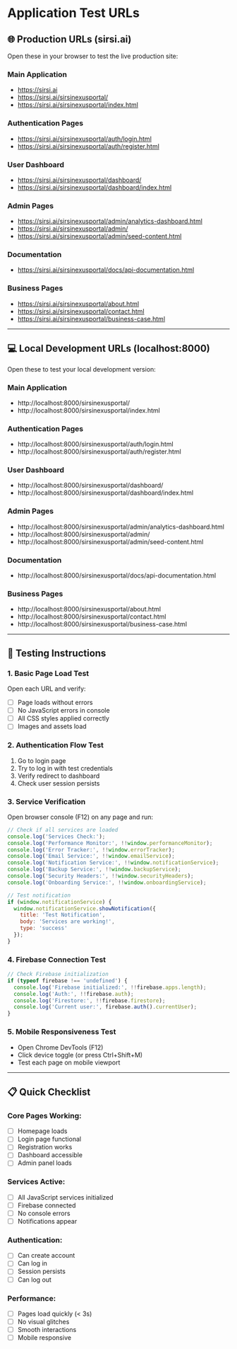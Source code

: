 # Application Test URLs

## 🌐 Production URLs (sirsi.ai)
Open these in your browser to test the live production site:

### Main Application
- https://sirsi.ai
- https://sirsi.ai/sirsinexusportal/
- https://sirsi.ai/sirsinexusportal/index.html

### Authentication Pages
- https://sirsi.ai/sirsinexusportal/auth/login.html
- https://sirsi.ai/sirsinexusportal/auth/register.html

### User Dashboard
- https://sirsi.ai/sirsinexusportal/dashboard/
- https://sirsi.ai/sirsinexusportal/dashboard/index.html

### Admin Pages
- https://sirsi.ai/sirsinexusportal/admin/analytics-dashboard.html
- https://sirsi.ai/sirsinexusportal/admin/
- https://sirsi.ai/sirsinexusportal/admin/seed-content.html

### Documentation
- https://sirsi.ai/sirsinexusportal/docs/api-documentation.html

### Business Pages
- https://sirsi.ai/sirsinexusportal/about.html
- https://sirsi.ai/sirsinexusportal/contact.html
- https://sirsi.ai/sirsinexusportal/business-case.html

---

## 💻 Local Development URLs (localhost:8000)
Open these to test your local development version:

### Main Application
- http://localhost:8000/sirsinexusportal/
- http://localhost:8000/sirsinexusportal/index.html

### Authentication Pages
- http://localhost:8000/sirsinexusportal/auth/login.html
- http://localhost:8000/sirsinexusportal/auth/register.html

### User Dashboard
- http://localhost:8000/sirsinexusportal/dashboard/
- http://localhost:8000/sirsinexusportal/dashboard/index.html

### Admin Pages
- http://localhost:8000/sirsinexusportal/admin/analytics-dashboard.html
- http://localhost:8000/sirsinexusportal/admin/
- http://localhost:8000/sirsinexusportal/admin/seed-content.html

### Documentation
- http://localhost:8000/sirsinexusportal/docs/api-documentation.html

### Business Pages
- http://localhost:8000/sirsinexusportal/about.html
- http://localhost:8000/sirsinexusportal/contact.html
- http://localhost:8000/sirsinexusportal/business-case.html

---

## 🧪 Testing Instructions

### 1. Basic Page Load Test
Open each URL and verify:
- [ ] Page loads without errors
- [ ] No JavaScript errors in console
- [ ] All CSS styles applied correctly
- [ ] Images and assets load

### 2. Authentication Flow Test
1. Go to login page
2. Try to log in with test credentials
3. Verify redirect to dashboard
4. Check user session persists

### 3. Service Verification
Open browser console (F12) on any page and run:

```javascript
// Check if all services are loaded
console.log('Services Check:');
console.log('Performance Monitor:', !!window.performanceMonitor);
console.log('Error Tracker:', !!window.errorTracker);
console.log('Email Service:', !!window.emailService);
console.log('Notification Service:', !!window.notificationService);
console.log('Backup Service:', !!window.backupService);
console.log('Security Headers:', !!window.securityHeaders);
console.log('Onboarding Service:', !!window.onboardingService);

// Test notification
if (window.notificationService) {
  window.notificationService.showNotification({
    title: 'Test Notification',
    body: 'Services are working!',
    type: 'success'
  });
}
```

### 4. Firebase Connection Test
```javascript
// Check Firebase initialization
if (typeof firebase !== 'undefined') {
  console.log('Firebase initialized:', !!firebase.apps.length);
  console.log('Auth:', !!firebase.auth);
  console.log('Firestore:', !!firebase.firestore);
  console.log('Current user:', firebase.auth().currentUser);
}
```

### 5. Mobile Responsiveness Test
- Open Chrome DevTools (F12)
- Click device toggle (or press Ctrl+Shift+M)
- Test each page on mobile viewport

---

## 📋 Quick Checklist

### Core Pages Working:
- [ ] Homepage loads
- [ ] Login page functional
- [ ] Registration works
- [ ] Dashboard accessible
- [ ] Admin panel loads

### Services Active:
- [ ] All JavaScript services initialized
- [ ] Firebase connected
- [ ] No console errors
- [ ] Notifications appear

### Authentication:
- [ ] Can create account
- [ ] Can log in
- [ ] Session persists
- [ ] Can log out

### Performance:
- [ ] Pages load quickly (< 3s)
- [ ] No visual glitches
- [ ] Smooth interactions
- [ ] Mobile responsive
